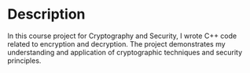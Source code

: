 # Description

In this course project for Cryptography and Security, I wrote C++ code related to encryption and decryption. The project demonstrates my understanding and application of cryptographic techniques and security principles.

